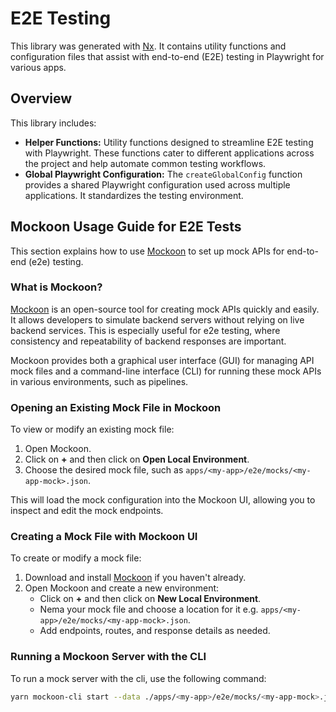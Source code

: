 # E2E Testing

This library was generated with [Nx](https://nx.dev). It contains utility functions and configuration files that assist with end-to-end (E2E) testing in Playwright for various apps.

## Overview

This library includes:

- **Helper Functions:** Utility functions designed to streamline E2E testing with Playwright. These functions cater to different applications across the project and help automate common testing workflows.
- **Global Playwright Configuration:** The `createGlobalConfig` function provides a shared Playwright configuration used across multiple applications. It standardizes the testing environment.

## Mockoon Usage Guide for E2E Tests

This section explains how to use [Mockoon](https://mockoon.com/) to set up mock APIs for end-to-end (e2e) testing.

### What is Mockoon?

[Mockoon](https://mockoon.com/) is an open-source tool for creating mock APIs quickly and easily. It allows developers to simulate backend servers without relying on live backend services. This is especially useful for e2e testing, where consistency and repeatability of backend responses are important.

Mockoon provides both a graphical user interface (GUI) for managing API mock files and a command-line interface (CLI) for running these mock APIs in various environments, such as pipelines.

### Opening an Existing Mock File in Mockoon

To view or modify an existing mock file:

1. Open Mockoon.
2. Click on **+** and then click on **Open Local Environment**.
3. Choose the desired mock file, such as `apps/<my-app>/e2e/mocks/<my-app-mock>.json`.

This will load the mock configuration into the Mockoon UI, allowing you to inspect and edit the mock endpoints.

### Creating a Mock File with Mockoon UI

To create or modify a mock file:

1. Download and install [Mockoon](https://mockoon.com/download/) if you haven't already.
2. Open Mockoon and create a new environment:
   - Click on **+** and then click on **New Local Environment**.
   - Nema your mock file and choose a location for it e.g. `apps/<my-app>/e2e/mocks/<my-app-mock>.json`.
   - Add endpoints, routes, and response details as needed.

### Running a Mockoon Server with the CLI

To run a mock server with the cli, use the following command:

```bash
yarn mockoon-cli start --data ./apps/<my-app>/e2e/mocks/<my-app-mock>.json --port <port>
```
